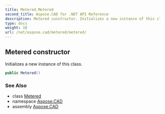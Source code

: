 ```yaml
---
title: Metered.Metered
second_title: Aspose.CAD for .NET API Reference
description: Metered constructor. Initializes a new instance of this class
type: docs
weight: 10
url: /net/aspose.cad/metered/metered/
---
```

## Metered constructor

Initializes a new instance of this class.

```csharp
public Metered()
```

### See Also

* class [Metered](../)
* namespace [Aspose.CAD](../../../aspose.cad/)
* assembly [Aspose.CAD](../../../)



